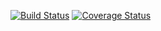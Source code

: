 [![Build Status](https://travis-ci.org/Seretos/gitlab-client.svg?branch=master)](https://travis-ci.org/Seretos/gitlab-client)
[![Coverage Status](https://coveralls.io/repos/github/Seretos/gitlab-client/badge.svg?branch=master)](https://coveralls.io/github/Seretos/gitlab-client?branch=master)
